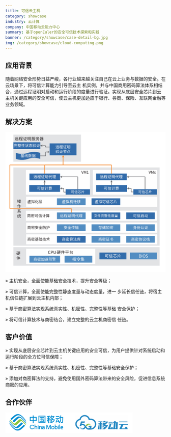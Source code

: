 ```yaml
---
title: 可信云主机
category: showcase
industry: 云计算
company: 中国移动云能力中心
summary: 基于openEuler的安全可信技术探索和实践
banner: /category/showcase/case-detail-bg.jpg
img: /category/showcase/cloud-computing.png
---
```


## 应用背景

随着网络安全形势日益严峻，各行业越来越关注自己在云上业务与数据的安全。在云场景下，将可信计算能力引导至云主
机实例，并与中国商用密码算法体系相结合，通过远程证明对启动和运行阶段的度量进行验证。实现从底层安全芯片到云
主机关键应用的安全可信，使云主机更加适应于银行、券商、保险、互联网金融等业务领域。


## 解决方案

<img src="./kexinyun.jpg" width="1000" >
 
 » 主机安全，全面使能基础安全技术，提升安全等级；

 » 可信计算，全面使能完整性静态度量与动态度量，进一
步延长信任链，将宿主机信任链扩展到云主机内部；

 » 基于商密算法实现系统真实性、机密性、完整性等基础
安全保护；

 » 将可信计算技术与商密结合，建立完整的云主机商密信
任链。




## 客户价值

 » 实现从底层安全芯片到云主机关键应用的安全可信，为用户提供针对系统启动和运行阶段的全方位可信保障；

 » 基于商密算法实现系统真实性、机密性、完整性等基础安全保护；

 » 添加对商密算法的支持，避免使用国外密码算法带来的安全风险，促进信息系统商密的应用。




## 合作伙伴


<img src="./yidong.jpg" width="400" >

